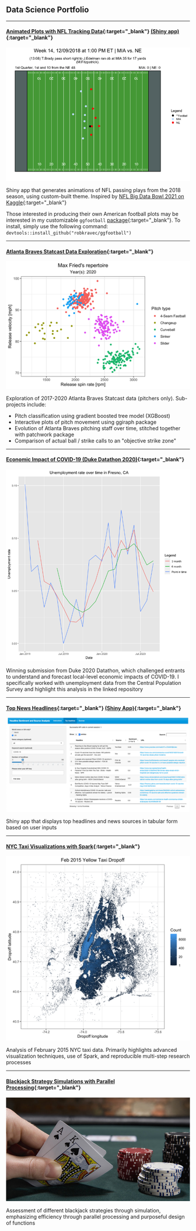 &nbsp;
## Data Science Portfolio
<!---
### Fall 2020 
--->
---
#### [Animated Plots with NFL Tracking Data](https://github.com/robkravec/NFL-Animations){:target="_blank"} [(Shiny app)](https://rob-kravec.shinyapps.io/nfl_dash/?_ga=2.31077759.1555428265.1607526203-871994235.1607526203){:target="_blank"}

<img src="images/NFL_animation.gif?raw=true"/>

Shiny app that generates animations of NFL passing plays from the 2018 season,
using custom-built theme. 
Inspired by [NFL Big Data Bowl 2021 on Kaggle](https://www.kaggle.com/c/nfl-big-data-bowl-2021){:target="_blank"}

Those interested in producing their own American football plots may be interested in my customizable
`ggfootball` [package](https://github.com/robkravec/ggfootball){:target="_blank"}. To install, simply
use the following command: `devtools::install_github("robkravec/ggfootball")`

---
#### [Atlanta Braves Statcast Data Exploration](https://github.com/robkravec/Atlanta-Braves-Pitching){:target="_blank"}

<img src="images/fried_arsenal.png?raw=true"/>

Exploration of 2017-2020 Atlanta Braves Statcast data (pitchers only). Sub-projects include:

- Pitch classification using gradient boosted tree model (XGBoost)
- Interactive plots of pitch movement using ggiraph package
- Evolution of Atlanta Braves pitching staff over time, stitched together with patchwork package
- Comparison of actual ball / strike calls to an "objective strike zone"

---
#### [Economic Impact of COVID-19 (Duke Datathon 2020)](https://github.com/robkravec/2020-Duke-Datathon){:target="_blank"}

<img src="images/Datathon_Fresno.png?raw=true"/>

Winning submission from Duke 2020 Datathon, which challenged entrants to 
understand and forecast local-level economic impacts of COVID-19. I specifically
worked with unemployment data from the Central Population Survey and highlight
this analysis in the linked repository

---
#### [Top News Headlines](https://github.com/robkravec/News-App){:target="_blank"} [(Shiny App)](https://rob-kravec.shinyapps.io/news/?_ga=2.31077759.1555428265.1607526203-871994235.1607526203){:target="_blank"}

<img src="images/News.png?raw=true"/>

Shiny app that displays top headlines and news sources in tabular form based 
on user inputs

---
#### [NYC Taxi Visualizations with Spark](https://github.com/robkravec/NYC-Taxi-Data){:target="_blank"}

<img src="images/Yellow_Dropoff.png?raw=true"/>

Analysis of February 2015 NYC taxi data. Primarily highlights advanced 
visualization techniques, use of Spark, and reproducible multi-step research 
processes

---
#### [Blackjack Strategy Simulations with Parallel Processing](https://github.com/robkravec/Blackjack-simulations){:target="_blank"}

<img src="images/Blackjack.jpg?raw=true"/>

Assessment of different blackjack strategies through simulation, emphasizing
efficiency through parallel processing and purposeful design of functions
